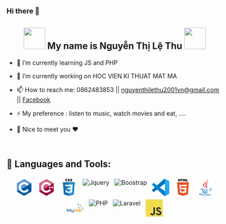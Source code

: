 ### Hi there 👋 
<div style="margin: auto;">
  <div style="text-align: center">
    <h2> <img src="https://discordhome.com/user_upload/emojis/AS0006297_15-gifemoji.gif" width="50" height="50"</img>  My name is <b>Nguyễn Thị Lệ Thu</b>
    <img src="https://camo.githubusercontent.com/fb070d9f71a64edbafed08519130d75e7e0a0a69665d50d94ad095157f702e59/68747470733a2f2f6d656469612e67697068792e636f6d2f6d656469612f6d47634e6a736657416a593541455a4e77362f67697068792e676966" width="50" height="50"</h2>
  </div>
</div>


- 🌱 I’m currently learning JS and PHP

- 🔭 I’m currently working on HOC VIEN KI THUAT MAT MA 
  
- 📫 How to reach me: 0862483853 || nguyenthilethu2001vn@gmail.com || <a href="https://www.facebook.com/lethu01.10/">Facebook</a>

- ⚡ My preference : listen to music, watch movies and eat, ....

- 💜 Nice to meet you ❤
  
  
  <br />

## 🧰 Languages and Tools:
<p align="center">
<img src="https://raw.githubusercontent.com/devicons/devicon/master/icons/c/c-original.svg" alt="C" height="40" style="vertical-align:top; margin:4px">
<img src="https://raw.githubusercontent.com/devicons/devicon/master/icons/cplusplus/cplusplus-original.svg" alt="C++" height="40" style="vertical-align:top; margin:4px">
<img src="https://raw.githubusercontent.com/devicons/devicon/master/icons/css3/css3-original-wordmark.svg" alt="CSS" height="40" style="vertical-align:top; margin:4px">
<img src="https://mpng.subpng.com/20180704/spr/kisspng-jquery-computer-icons-ajax-share-icon-query-5b3d4381e7f074.04236371153074163395.jpg" alt="Jquery" height="40" style="vertical-align:top; margin:4px">
<img src="https://cdn.worldvectorlogo.com/logos/bootstrap-icon.svg" alt="Boostrap" height="40" style="vertical-align:top; margin:4px">
<img src="https://raw.githubusercontent.com/github/explore/80688e429a7d4ef2fca1e82350fe8e3517d3494d/topics/visual-studio-code/visual-studio-code.png" alt="VS Code" height="40" style="vertical-align:top; margin:4px">
<img src="https://raw.githubusercontent.com/devicons/devicon/master/icons/html5/html5-original-wordmark.svg" alt="HTML" height="40" style="vertical-align:top; margin:4px">
<img src="https://raw.githubusercontent.com/devicons/devicon/master/icons/java/java-original.svg" alt="Java" height="40" style="vertical-align:top; margin:4px">
<img src="https://raw.githubusercontent.com/devicons/devicon/master/icons/mysql/mysql-original-wordmark.svg" alt="MySQL" height="40" style="vertical-align:top; margin:4px">
<img src="https://www.svgrepo.com/show/303208/php-1-logo.svg" alt="PHP" height="40" style="vertical-align:top; margin:4px">
<img src="https://cdn.worldvectorlogo.com/logos/laravel-2.svg" alt="Laravel" height="40" style="vertical-align:top; margin:4px">
<img src="https://raw.githubusercontent.com/github/explore/80688e429a7d4ef2fca1e82350fe8e3517d3494d/topics/javascript/javascript.png" alt="Javascript" height="40" style="vertical-align:top; margin:4px">
</p>

